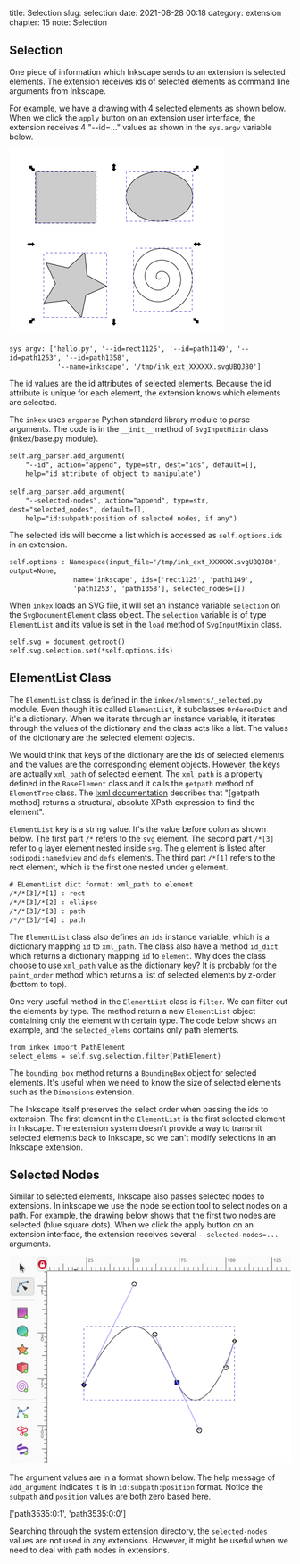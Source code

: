 title: Selection
slug: selection
date: 2021-08-28 00:18
category: extension
chapter: 15
note: Selection

## Selection

One piece of information which Inkscape sends to an extension is selected elements. 
The extension receives ids of selected elements as command line arguments 
from Inkscape. 

For example, we have a drawing with 4 selected elements as shown below. When we click 
the `apply` button on an extension user interface, the extension receives 4 "--id=..." 
values as shown in the `sys.argv` variable below. 

<div style="max-width:800px">
  <img class="img-fluid pb-2" src="/images/ext15/selection-fig.png" alt="selection"> 
</div>

```
sys argv: ['hello.py', '--id=rect1125', '--id=path1149', '--id=path1253', '--id=path1358', 
            '--name=inkscape', '/tmp/ink_ext_XXXXXX.svgUBQJ80']
```

The id values are the id attributes of selected elements.  Because the id attribute is unique 
for each element, the extension knows which elements are selected. 

The `inkex` uses `argparse` Python standard library module to parse arguments. The 
code is in the `__init__` method of `SvgInputMixin` class (inkex/base.py module). 

```
self.arg_parser.add_argument(
    "--id", action="append", type=str, dest="ids", default=[],
    help="id attribute of object to manipulate")

self.arg_parser.add_argument(
    "--selected-nodes", action="append", type=str, dest="selected_nodes", default=[],
    help="id:subpath:position of selected nodes, if any")
```

The selected ids will become a list which is accessed as `self.options.ids` in an
extension.

```
self.options : Namespace(input_file='/tmp/ink_ext_XXXXXX.svgUBQJ80', output=None, 
                name='inkscape', ids=['rect1125', 'path1149', 
                'path1253', 'path1358'], selected_nodes=[]) 
```

When `inkex` loads an SVG file, it will set an instance variable `selection` 
on the `SvgDocumentElement` class object. The `selection` variable is of type 
`ElementList` and its value is set in the `load` method of `SvgInputMixin` class. 

```
self.svg = document.getroot()
self.svg.selection.set(*self.options.ids)
```

## ElementList Class

The `ElementList` class is defined in the `inkex/elements/_selected.py` module. 
Even though it is called `ElementList`, it subclasses `OrderedDict` and it's a 
dictionary.  When we iterate through an instance variable, it iterates through 
the values of the dictionary and the class acts like a list. The values of 
the dictionary are the selected element objects. 

We would think that keys of the dictionary are the ids of selected elements and 
the values are the corresponding element objects.  However, the keys are actually 
`xml_path` of selected element. The `xml_path` is a property defined in the 
`BaseElement` class and it calls the `getpath` method of `ElementTree` class. 
The [lxml documentation](https://lxml.de/api/lxml.etree._ElementTree-class.html#getpath) 
describes that "[getpath method] returns a structural, absolute XPath expression to find the 
element".  

`ElementList` key is a string value. It's the value before colon as shown below. 
The first part `/*` refers 
to the `svg` element.  The second part `/*[3]` refer to `g` layer element nested inside `svg`. 
The `g` element is listed after `sodipodi:namedview` and `defs` elements. 
The third part `/*[1]` refers to the rect element, which is the first 
one nested under `g` element. 

```
# ELementList dict format: xml_path to element
/*/*[3]/*[1] : rect
/*/*[3]/*[2] : ellipse
/*/*[3]/*[3] : path
/*/*[3]/*[4] : path
```

The `ElementList` class also defines an `ids` instance variable, which is a 
dictionary mapping `id` to `xml_path`. The class also have a method `id_dict` 
which returns a dictionary mapping `id` to `element`. Why does the class choose 
to use `xml_path` value as the dictionary key? It is probably for the `paint_order` 
method which returns a list of selected elements by z-order (bottom to top). 


One very useful method in the `ElementList` class is `filter`. We can 
filter out the elements by type. The method return a new `ElementList` object 
containing only the element with certain type. The code below shows an 
example, and the `selected_elems` contains only path elements. 

```
from inkex import PathElement
select_elems = self.svg.selection.filter(PathElement)
```

The `bounding_box` method returns a `BoundingBox` object for selected elements. 
It's useful when we need to know the size of selected elements such as 
the `Dimensions` extension. 

The Inkscape itself preserves the select order when passing the ids to extension. 
The first element in the `ElementList` is the first selected element in Inkscape. 
The extension system doesn't provide a way to transmit selected elements back to 
Inkscape, so we can't modify selections in an Inkscape extension.

## Selected Nodes

Similar to selected elements, Inkscape also passes selected nodes to extensions. 
In inkscape we use the node selection tool to select nodes on a path. For example, 
the drawing below shows that the first two nodes are selected (blue square dots).  When 
we click the apply button on an extension interface, the extension receives several 
`--selected-nodes=...` arguments. 

<div style="max-width:800px">
  <img class="img-fluid pb-2" src="/images/ext15/node-sel.png" alt="node selection"> 
</div>

The argument values are in a format shown below. The help message of `add_argument` 
indicates it is in `id:subpath:position` format. Notice the `subpath` and `position` 
values are both zero based here. 

['path3535:0:1', 'path3535:0:0']

Searching through the system extension directory, the `selected-nodes` values 
are not used in any extensions.  However, it might be useful when we need to 
deal with path nodes in extensions. 

